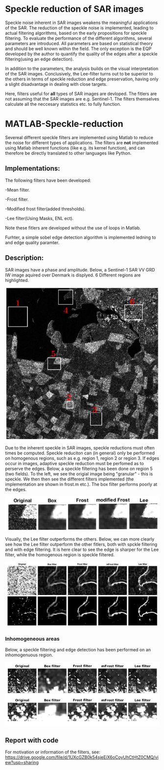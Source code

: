 # Speckle reduction of SAR images
Speckle noise inherent in SAR images weakens the meaningful applications of the SAR.
The reduction of the speckle noise is implemented, leading to actual filtering algorithms, based
on the early propositions for speckle filtering. To evaluate the performance of the different
algorithms, several parameters are introduced. All parameters are based on statistical
theory and should be well known within the field. The only exception is the EQP developed by the author to quantify the quality of the edges after a speckle filtering(using an edge detection). 

In addition to the parameters, the analysis builds on the visual interpretation of the SAR images. Conclusively, the
Lee-filter turns out to be superior to the others in terms of speckle reduction and edge
preservation, having only a slight disadvantage in dealing with close targets.

Here, filters useful for **all** types of SAR images are devloped. The fitlers are not assuming that the SAR images are e.g. Sentinel-1. The filters themselves calculate all the neccesary statistics etc. to fully function. 


# MATLAB-Speckle-reduction
Severeal different speckle filters are implemented using Matlab to reduce the noise for different types of applications.
The filters are **not** implemented using Matlab inherent functions (like e.g. its kernel function), and can therefore be directly translated to other languages like Python.

## Implementations:
The following filters have been developed:

-Mean filter.  

-Frost filter. 

-Modified frost filter(added thresholds). 

-Lee filter(Using Masks, ENL ect). 

Note these fitlers are developed without the use of loops in Matlab.


Furhter, a simple sobel edge detection algorithm is implemented ledning to and edge quality paramter.

## Description:

SAR images have a phase and amplitude. Below, a Sentinel-1 SAR VV GRD IW image aquired over Denmark is displyed. 6 Different regions are highlighted.


![Alt text](images/SAR_image_region_lolland.PNG?raw=true "Title")


Due to the inherent speckle in SAR images, speckle reductions must often times be computed. Speckle reduciton can (in general) only be performed on homogenous regions, such as e.g. region 1, region 2 or region 3. If edges occur in images, adaptive speckle reduction must be perfomed as to perserve the edges. Below, a speckle filtering has been done on region 5 (two fields). To the left, we see the origial image being "granular" - this is speckle. We then then see the different filters implemented (the implementation are shown in frost.m etc.). The box filter performs poorly at the edges.


![Alt text](images/region1_test.PNG?raw=true "Title")

Visually, the Lee filter outperforms the others. Below, we can more clearly see how the Lee filter outperform the other fitlers, both with spckle filtering and with edge filtering. It is here clear to see the edge is sharper for the Lee filter, while the homogenous region is speckle filtered.


![Alt text](images/edge_detection.PNG?raw=true "Title")

### Inhomogeneous areas

Below, a speckle filtering and edge detection has been performed on an inhomogenuous region. 

![Alt text](images/city_speckle.PNG?raw=true "Title")


## Report with code

For motivation or information of the filters, see:  
https://drive.google.com/file/d/1UXcGZB0k54sjeEiX6oCoyUhCtHtZ0CMQ/view?usp=sharing
